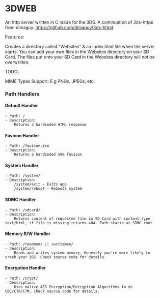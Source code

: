 # 3DWEB
An http server written in C made for the 3DS. A continuation of 3ds-httpd from dimaguy. https://github.com/dimaguy/3ds-httpd

Features:

Creates a directory called "Websites" & an index.html file when the server starts. You can add your own files in the Websites directory on your SD Card. The files put onto your SD Card in the Websites directory will not be overwritten.

TODO:

MIME Types Support: E.g PNGs, JPEGs, etc.

### Path Handlers
#### Default Handler  
	- Path: /  
	- Description:  
		Returns a hardcoded HTML response  
#### Favicon Handler  
	- Path: /favicon.ico  
	- Description:  
		Returns a hardcoded SVG favicon  
#### System Handler  
	- Path: /system/  
	- Description:  
		/system/exit - Exits app  
		/system/reboot - Reboots system  
#### SDMC Handler  
	- Path: /sdcard/  
	- Description:  
		Returns content of requested file in SD Card with content-type text/html, if file is missing returns 404. Path starts at SDMC root  
#### Memory R/W Handler  
	- Path: /readmem/ || /writemem/  
	- Description:  
		Reads and writes system memory. Honestly you're more likely to crash your 3DS. Check source code for details  
#### Encryption Handler  
	- Path: /crypt/  
	- Description:  
		Uses native AES Encryption/Decryption Algorithms to do CBC/CTR/CTM. Check source code for details.
